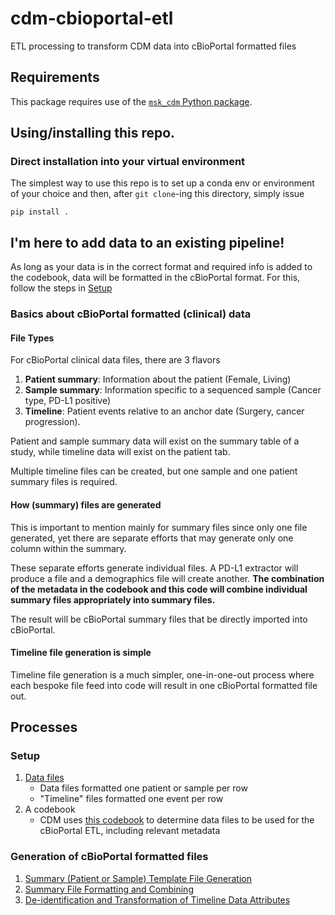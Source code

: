 # cdm-cbioportal-etl
ETL processing to transform CDM data into cBioPortal formatted files


## Requirements
This package requires use of the [`msk_cdm` Python package](https://github.com/clinical-data-mining/msk_cdm).

## Using/installing this repo.
### Direct installation into your virtual environment
The simplest way to use this repo is to set up a conda env or environment of your choice
and then, after `git clone`-ing this directory, simply issue

```
pip install .
```


## I'm here to add data to an existing pipeline!
As long as your data is in the correct format and required info is added to the codebook, data will be formatted in the cBioPortal format. For this, follow the steps in [Setup](#processes)   

### Basics about cBioPortal formatted (clinical) data
#### File Types
For cBioPortal clinical data files, there are 3 flavors
1) **Patient summary**: Information about the patient (Female, Living)
2) **Sample summary**: Information specific to a sequenced sample (Cancer type, PD-L1 positive)
3) **Timeline**: Patient events relative to an anchor date (Surgery, cancer progression).

Patient and sample summary data will exist on the summary table of a study, while timeline data will exist on the patient tab. 

Multiple timeline files can be created, but one sample and one patient summary files is required. 

#### How (summary) files are generated
This is important to mention mainly for summary files since only one file generated, yet there are separate efforts that may generate only one column within the summary. 

These separate efforts generate individual files. A PD-L1 extractor will produce a file and a demographics file will create another. **The combination of the metadata in the codebook and this code will combine individual summary files appropriately into summary files.** 

The result will be cBioPortal summary files that be directly imported into cBioPortal.

#### Timeline file generation is simple
Timeline file generation is a much simpler, one-in-one-out process where each bespoke file feed into code will result in one cBioPortal formatted file out.   


## Processes
### Setup
1) [Data files](docs/data_file_formatting.md)
    - Data files formatted one patient or sample per row 
    - "Timeline" files formatted one event per row  
2) A codebook
   - CDM uses [this codebook](https://docs.google.com/spreadsheets/d/1po0GdSwqmmXibz4e-7YvTPUbXpi0WYv3c2ImdHXxyuc/edit?usp=sharing) to determine data files to be used for the cBioPortal ETL, including relevant metadata

### Generation of cBioPortal formatted files

1) [Summary (Patient or Sample) Template File Generation]()
2) [Summary File Formatting and Combining]()
3) [De-identification and Transformation of Timeline Data Attributes]()



